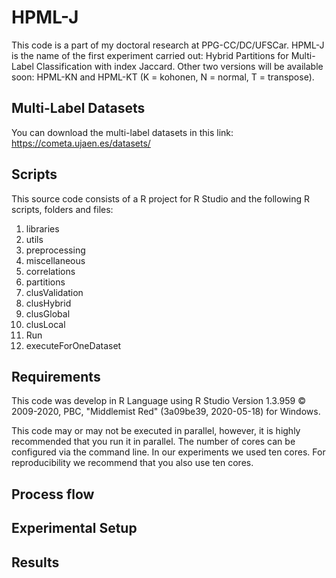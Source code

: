 # HPML-J

This code is a part of my doctoral research at PPG-CC/DC/UFSCar. HPML-J is the name of the first experiment carried out: Hybrid Partitions for Multi-Label Classification with index Jaccard. Other two versions will be available soon: HPML-KN and HPML-KT (K = kohonen, N = normal, T = transpose).


## Multi-Label Datasets
You can download the multi-label datasets in this link: https://cometa.ujaen.es/datasets/

## Scripts
This source code consists of a R project for R Studio and the following R scripts, folders and files:

01. libraries
02. utils
03. preprocessing
04. miscellaneous
05. correlations
06. partitions
07. clusValidation
08. clusHybrid
09. clusGlobal
10. clusLocal
12. Run
13. executeForOneDataset

## Requirements
This code was develop in R Language using R Studio Version 1.3.959 © 2009-2020, PBC, "Middlemist Red" (3a09be39, 2020-05-18) for Windows.

This code may or may not be executed in parallel, however, it is highly recommended that you run it in parallel. The number of cores can be configured via the command line. In our experiments we used ten cores. For reproducibility we recommend that you also use ten cores.

## Process flow

## Experimental Setup

## Results


